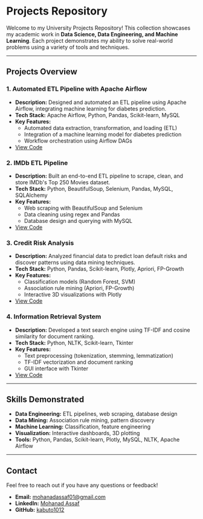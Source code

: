 # Projects Repository

Welcome to my University Projects Repository! This collection showcases my academic work in **Data Science, Data Engineering, and Machine Learning**. Each project demonstrates my ability to solve real-world problems using a variety of tools and techniques.

---

## Projects Overview

### 1. **Automated ETL Pipeline with Apache Airflow**
- **Description:** Designed and automated an ETL pipeline using Apache Airflow, integrating machine learning for diabetes prediction.
- **Tech Stack:** Apache Airflow, Python, Pandas, Scikit-learn, MySQL
- **Key Features:**
  - Automated data extraction, transformation, and loading (ETL)
  - Integration of a machine learning model for diabetes prediction
  - Workflow orchestration using Airflow DAGs
- [View Code](./Airflow-ETL-ML-Pipeline)

### 2. **IMDb ETL Pipeline**
- **Description:** Built an end-to-end ETL pipeline to scrape, clean, and store IMDb's Top 250 Movies dataset.
- **Tech Stack:** Python, BeautifulSoup, Selenium, Pandas, MySQL, SQLAlchemy
- **Key Features:**
  - Web scraping with BeautifulSoup and Selenium
  - Data cleaning using regex and Pandas
  - Database design and querying with MySQL
- [View Code](./IMDb-ETL-Pipeline)

### 3. **Credit Risk Analysis**
- **Description:** Analyzed financial data to predict loan default risks and discover patterns using data mining techniques.
- **Tech Stack:** Python, Pandas, Scikit-learn, Plotly, Apriori, FP-Growth
- **Key Features:**
  - Classification models (Random Forest, SVM)
  - Association rule mining (Apriori, FP-Growth)
  - Interactive 3D visualizations with Plotly
- [View Code](./Credit-Risk-Analysis)

### 4. **Information Retrieval System**
- **Description:** Developed a text search engine using TF-IDF and cosine similarity for document ranking.
- **Tech Stack:** Python, NLTK, Scikit-learn, Tkinter
- **Key Features:**
  - Text preprocessing (tokenization, stemming, lemmatization)
  - TF-IDF vectorization and document ranking
  - GUI interface with Tkinter
- [View Code](./Information-Retrieval-System)

---

## Skills Demonstrated
- **Data Engineering:** ETL pipelines, web scraping, database design
- **Data Mining:** Association rule mining, pattern discovery
- **Machine Learning:** Classification, feature engineering
- **Visualization:** Interactive dashboards, 3D plotting
- **Tools:** Python, Pandas, Scikit-learn, Plotly, MySQL, NLTK, Apache Airflow

---

## Contact
Feel free to reach out if you have any questions or feedback!  
- **Email:** [mohanadassaf01@gmail.com](mailto:mohanadassaf01@gmail.com)  
- **LinkedIn:** [Mohanad Assaf](https://www.linkedin.com/in/mohanad-assaf-33843a1b4/)  
- **GitHub:** [kabuto1012](https://github.com/kabuto1012)  
